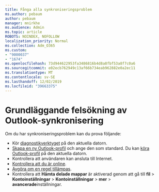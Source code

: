 ```yaml
---
title: Fånga alla synkroniseringsproblem
ms.author: pebaum
author: pebaum
manager: mnirkhe
ms.audience: Admin
ms.topic: article
ROBOTS: NOINDEX, NOFOLLOW
localization_priority: Normal
ms.collection: Adm_O365
ms.custom:
- "9000037"
- "1674"
ms.openlocfilehash: 73d944622953fa3486816b4d8a8fbf53a8f7c0a6
ms.sourcegitcommit: e02ecb762949c13af66b734eab962882e0a2ec11
ms.translationtype: MT
ms.contentlocale: sv-SE
ms.lasthandoff: 12/02/2019
ms.locfileid: "39663375"
---
```

# <a name="basic-outlook-sync-troubleshooting"></a>Grundläggande felsökning av Outlook-synkronisering

Om du har synkroniseringsproblem kan du prova följande:

- Kör [diagnostikverktyget](https://aka.ms/sara-outlooksendreceive) på den aktuella datorn.
- [Skapa en ny Outlook-profil](https://support.office.com/article/f544c1ba-3352-4b3b-be0b-8d42a540459d) och ange den som standard. Du kan [köra Outlook-profil](https://aka.ms/SaRA-OutlookSetupProfile) på den aktuella datorn.
- Kontrollera att användaren kan ansluta till Internet. 
- [Kontrollera att du är online](https://support.office.com/article/2460e4a8-16c7-47fc-b204-b1549275aac9).
- [Avgöra om en regel tillämpas](https://support.office.com/article/C24F5DEA-9465-4DF4-AD17-A50704D66C59).
- Kontrollera att **Hämta delade mappar** är aktiverad genom att gå till **fil** > **Kontoinställningar** > **Kontoinställningar** > **mer** > **avancerade**inställningar.